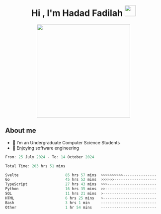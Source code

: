 <h1 align="center">Hi , I'm Hadad Fadilah <img src="https://media.giphy.com/media/hvRJCLFzcasrR4ia7z/giphy.gif" width="35"></h1>

<p align="center">
<img src="https://media.tenor.com/78dNivDemDAAAAAi/speech-bubble-venti.gif" width="300"/>    
</p>


##  About me
- 🔭 I’m an Undergraduate Computer Science Students
- 🌱 Enjoying software engineering

<!--START_SECTION:waka-->

```go
From: 25 July 2024 - To: 14 October 2024

Total Time: 203 hrs 51 mins

Svelte                     85 hrs 57 mins  >>>>>>>>>>---------------   41.78 %
Go                         45 hrs 52 mins  >>>>>>-------------------   22.30 %
TypeScript                 27 hrs 43 mins  >>>----------------------   13.48 %
Python                     16 hrs 35 mins  >>-----------------------   08.06 %
SQL                        11 hrs 21 mins  >------------------------   05.52 %
HTML                       6 hrs 25 mins   >------------------------   03.13 %
Bash                       3 hrs 1 min     -------------------------   01.47 %
Other                      1 hr 54 mins    -------------------------   00.93 %
```

<!--END_SECTION:waka-->




<!--
**Fadil-Tao/Fadil-Tao** is a ✨ _special_ ✨ repository because its `README.md` (this file) appears on your GitHub profile.


